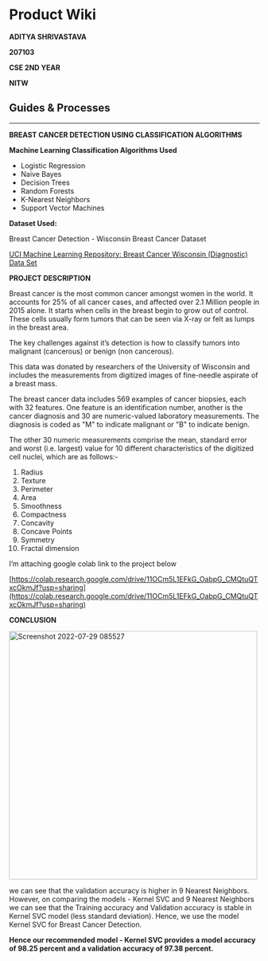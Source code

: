 # Product Wiki

**ADITYA SHRIVASTAVA**

**207103**

**CSE 2ND YEAR**

**NITW**


## Guides & Processes

---

**BREAST CANCER DETECTION USING CLASSIFICATION ALGORITHMS**


**Machine Learning Classification Algorithms Used**

- Logistic Regression
- Naive Bayes
- Decision Trees
- Random Forests
- K-Nearest Neighbors
- Support Vector Machines

**Dataset Used:**

Breast Cancer Detection - Wisconsin Breast Cancer Dataset

[UCI Machine Learning Repository: Breast Cancer Wisconsin (Diagnostic) Data Set](https://archive.ics.uci.edu/ml/datasets/Breast+Cancer+Wisconsin+%28Diagnostic%29)

**PROJECT DESCRIPTION**

Breast cancer is the most common cancer amongst women in the world. It accounts for 25% of all cancer cases, and affected over 2.1 Million people in 2015 alone. It starts when cells in the breast begin to grow out of control. These cells usually form tumors that can be seen via X-ray or felt as lumps in the breast area.

The key challenges against it’s detection is how to classify tumors into malignant (cancerous) or benign (non cancerous).

This data was donated by researchers of the University of Wisconsin and includes the measurements from digitized images of fine-needle aspirate of a breast mass.

The breast cancer data includes 569 examples of cancer biopsies, each with 32 features. One feature is an identification number, another is the cancer diagnosis and 30 are numeric-valued laboratory measurements. The diagnosis is coded as "M" to indicate malignant or "B" to indicate benign.

The other 30 numeric measurements comprise the mean, standard error and worst (i.e. largest) value for 10 different characteristics of the digitized cell nuclei, which are as follows:-

1. Radius
2. Texture
3. Perimeter
4. Area
5. Smoothness
6. Compactness
7. Concavity
8. Concave Points
9. Symmetry
10. Fractal dimension

I’m attaching google colab link to the project below

[https://colab.research.google.com/drive/11OCm5L1EFkG_OabpG_CMQtuQTxcOkmJf?usp=sharing](https://colab.research.google.com/drive/11OCm5L1EFkG_OabpG_CMQtuQTxcOkmJf?usp=sharing)

**CONCLUSION**

<img width="499" alt="Screenshot 2022-07-29 085527" src="https://user-images.githubusercontent.com/91006450/181676473-c5269423-fe06-4d7c-9518-f8154043ee19.png">


we can see that the validation accuracy is higher in 9 Nearest Neighbors. However, on comparing the models - Kernel SVC and 9 Nearest Neighbors we can see that the Training accuracy and Validation accuracy is stable in Kernel SVC model (less standard deviation). Hence, we use the model Kernel SVC for Breast Cancer Detection.

**Hence our recommended model - Kernel SVC provides a model accuracy of 98.25 percent and a validation accuracy of 97.38 percent.**
